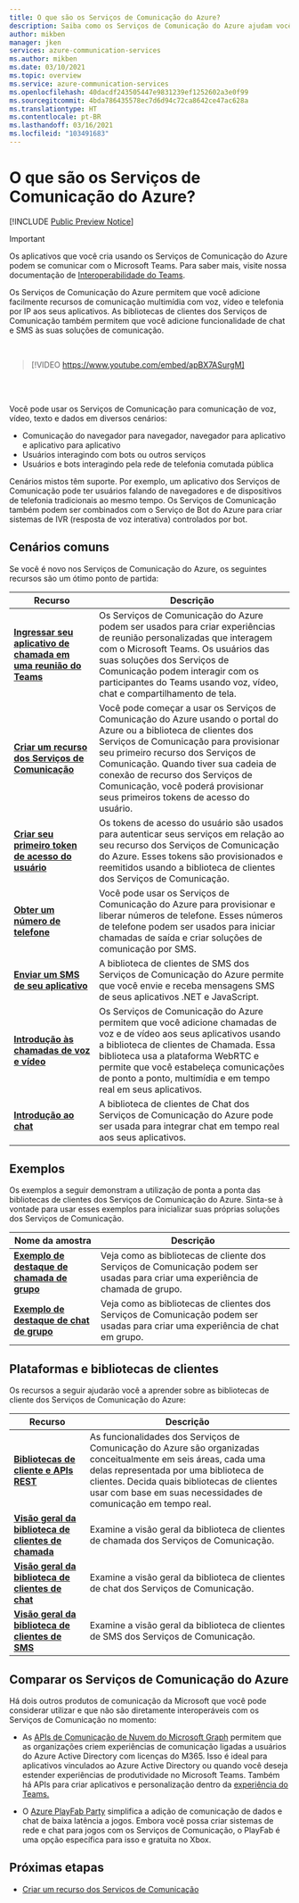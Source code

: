 ```yaml
---
title: O que são os Serviços de Comunicação do Azure?
description: Saiba como os Serviços de Comunicação do Azure ajudam você a desenvolver experiências de usuário avançadas com comunicações em tempo real.
author: mikben
manager: jken
services: azure-communication-services
ms.author: mikben
ms.date: 03/10/2021
ms.topic: overview
ms.service: azure-communication-services
ms.openlocfilehash: 40dacdf243505447e9831239ef1252602a3e0f99
ms.sourcegitcommit: 4bda786435578ec7d6d94c72ca8642ce47ac628a
ms.translationtype: HT
ms.contentlocale: pt-BR
ms.lasthandoff: 03/16/2021
ms.locfileid: "103491683"
---
```

# <a name="what-is-azure-communication-services"></a>O que são os Serviços de Comunicação do Azure?

[!INCLUDE [Public Preview Notice](./includes/public-preview-include.md)]

> [!IMPORTANT]
> Os aplicativos que você cria usando os Serviços de Comunicação do Azure podem se comunicar com o Microsoft Teams. Para saber mais, visite nossa documentação de [Interoperabilidade do Teams](./quickstarts/voice-video-calling/get-started-teams-interop.md).


Os Serviços de Comunicação do Azure permitem que você adicione facilmente recursos de comunicação multimídia com voz, vídeo e telefonia por IP aos seus aplicativos. As bibliotecas de clientes dos Serviços de Comunicação também permitem que você adicione funcionalidade de chat e SMS às suas soluções de comunicação.

<br>

> [!VIDEO https://www.youtube.com/embed/apBX7ASurgM]

<br>
<br>

Você pode usar os Serviços de Comunicação para comunicação de voz, vídeo, texto e dados em diversos cenários:

- Comunicação do navegador para navegador, navegador para aplicativo e aplicativo para aplicativo
- Usuários interagindo com bots ou outros serviços
- Usuários e bots interagindo pela rede de telefonia comutada pública

Cenários mistos têm suporte. Por exemplo, um aplicativo dos Serviços de Comunicação pode ter usuários falando de navegadores e de dispositivos de telefonia tradicionais ao mesmo tempo. Os Serviços de Comunicação também podem ser combinados com o Serviço de Bot do Azure para criar sistemas de IVR (resposta de voz interativa) controlados por bot.

## <a name="common-scenarios"></a>Cenários comuns

Se você é novo nos Serviços de Comunicação do Azure, os seguintes recursos são um ótimo ponto de partida:
<br>

| Recurso                               |Descrição                           |
|---                                    |---                                   |
|**[Ingressar seu aplicativo de chamada em uma reunião do Teams](./quickstarts/voice-video-calling/get-started-teams-interop.md)**|Os Serviços de Comunicação do Azure podem ser usados para criar experiências de reunião personalizadas que interagem com o Microsoft Teams. Os usuários das suas soluções dos Serviços de Comunicação podem interagir com os participantes do Teams usando voz, vídeo, chat e compartilhamento de tela.|
|**[Criar um recurso dos Serviços de Comunicação](./quickstarts/create-communication-resource.md)**|Você pode começar a usar os Serviços de Comunicação do Azure usando o portal do Azure ou a biblioteca de clientes dos Serviços de Comunicação para provisionar seu primeiro recurso dos Serviços de Comunicação. Quando tiver sua cadeia de conexão de recurso dos Serviços de Comunicação, você poderá provisionar seus primeiros tokens de acesso do usuário.|
|**[Criar seu primeiro token de acesso do usuário](./quickstarts/access-tokens.md)**|Os tokens de acesso do usuário são usados para autenticar seus serviços em relação ao seu recurso dos Serviços de Comunicação do Azure. Esses tokens são provisionados e reemitidos usando a biblioteca de clientes dos Serviços de Comunicação.|
|**[Obter um número de telefone](./quickstarts/telephony-sms/get-phone-number.md)**|Você pode usar os Serviços de Comunicação do Azure para provisionar e liberar números de telefone. Esses números de telefone podem ser usados para iniciar chamadas de saída e criar soluções de comunicação por SMS.|
|**[Enviar um SMS de seu aplicativo](./quickstarts/telephony-sms/send.md)**|A biblioteca de clientes de SMS dos Serviços de Comunicação do Azure permite que você envie e receba mensagens SMS de seus aplicativos .NET e JavaScript.|
|**[Introdução às chamadas de voz e vídeo](./quickstarts/voice-video-calling/getting-started-with-calling.md)**| Os Serviços de Comunicação do Azure permitem que você adicione chamadas de voz e de vídeo aos seus aplicativos usando a biblioteca de clientes de Chamada. Essa biblioteca usa a plataforma WebRTC e permite que você estabeleça comunicações de ponto a ponto, multimídia e em tempo real em seus aplicativos.|
|**[Introdução ao chat](./quickstarts/chat/get-started.md)**|A biblioteca de clientes de Chat dos Serviços de Comunicação do Azure pode ser usada para integrar chat em tempo real aos seus aplicativos.|


## <a name="samples"></a>Exemplos

Os exemplos a seguir demonstram a utilização de ponta a ponta das bibliotecas de clientes dos Serviços de Comunicação do Azure. Sinta-se à vontade para usar esses exemplos para inicializar suas próprias soluções dos Serviços de Comunicação.
<br>

| Nome da amostra                               | Descrição                           |
|---                                    |---                                   |
|**[Exemplo de destaque de chamada de grupo](./samples/calling-hero-sample.md)**|Veja como as bibliotecas de cliente dos Serviços de Comunicação podem ser usadas para criar uma experiência de chamada de grupo.|
|**[Exemplo de destaque de chat de grupo](./samples/chat-hero-sample.md)**|Veja como as bibliotecas de clientes dos Serviços de Comunicação podem ser usadas para criar uma experiência de chat em grupo.|


## <a name="platforms-and-client-libraries"></a>Plataformas e bibliotecas de clientes

Os recursos a seguir ajudarão você a aprender sobre as bibliotecas de cliente dos Serviços de Comunicação do Azure:

| Recurso                               | Descrição                           |
|---                                    |---                                   |
|**[Bibliotecas de cliente e APIs REST](./concepts/sdk-options.md)**|As funcionalidades dos Serviços de Comunicação do Azure são organizadas conceitualmente em seis áreas, cada uma delas representada por uma biblioteca de clientes. Decida quais bibliotecas de clientes usar com base em suas necessidades de comunicação em tempo real.|
|**[Visão geral da biblioteca de clientes de chamada](./concepts/voice-video-calling/calling-sdk-features.md)**|Examine a visão geral da biblioteca de clientes de chamada dos Serviços de Comunicação.|
|**[Visão geral da biblioteca de clientes de chat](./concepts/chat/sdk-features.md)**|Examine a visão geral da biblioteca de clientes de chat dos Serviços de Comunicação.|
|**[Visão geral da biblioteca de clientes de SMS](./concepts/telephony-sms/sdk-features.md)**|Examine a visão geral da biblioteca de clientes de SMS dos Serviços de Comunicação.|

## <a name="compare-azure-communication-services"></a>Comparar os Serviços de Comunicação do Azure

Há dois outros produtos de comunicação da Microsoft que você pode considerar utilizar e que não são diretamente interoperáveis com os Serviços de Comunicação no momento:

 - As [APIs de Comunicação de Nuvem do Microsoft Graph](/graph/cloud-communications-concept-overview) permitem que as organizações criem experiências de comunicação ligadas a usuários do Azure Active Directory com licenças do M365. Isso é ideal para aplicativos vinculados ao Azure Active Directory ou quando você deseja estender experiências de produtividade no Microsoft Teams. Também há APIs para criar aplicativos e personalização dentro da [experiência do Teams.](/microsoftteams/platform/?preserve-view=true&view=msteams-client-js-latest)

 - O [Azure PlayFab Party](/gaming/playfab/features/multiplayer/networking/) simplifica a adição de comunicação de dados e chat de baixa latência a jogos. Embora você possa criar sistemas de rede e chat para jogos com os Serviços de Comunicação, o PlayFab é uma opção específica para isso e gratuita no Xbox.


## <a name="next-steps"></a>Próximas etapas

 - [Criar um recurso dos Serviços de Comunicação](./quickstarts/create-communication-resource.md)
